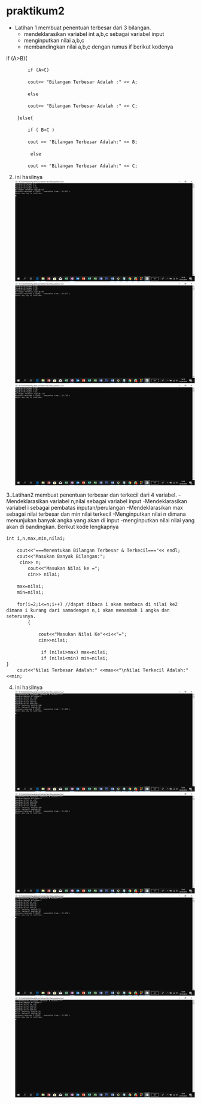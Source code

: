 # praktikum2
	
- Latihan 1 membuat penentuan terbesar dari 3 bilangan. 
	* mendeklarasikan variabel int a,b,c sebagai variabel input
	* menginputkan nilai a,b,c
	* membandingkan nilai a,b,c dengan rumus if berikut kodenya
	

if (A>B){

       		if (A>C)

       		cout<< "Bilangan Terbesar Adalah :" << A;

       		else

        	cout<< "Bilangan Terbesar Adalah :" << C;

        }else{

        	if ( B>C )

        	cout << "Bilangan Terbesar Adalah:" << B;

       		 else

        	cout << "Bilangan Terbesar Adalah:" << C;


2. ini hasilnya
	![img](https://github.com/zahira12/praktikum2/blob/master/latihan1/hasil%201%20Screenshot.png)
	![img](https://github.com/zahira12/praktikum2/blob/master/latihan1/hasil%202%20Screenshot.png)
	![img](https://github.com/zahira12/praktikum2/blob/master/latihan1/hasil%203%20Screenshot.png)

3..Latihan2 membuat penentuan terbesar dan terkecil dari 4 variabel. -Mendeklarasikan variabel n,nilai sebagai variabel input -Mendeklarasikan variabel i sebagai pembatas inputan/perulangan -Mendeklarasikan max sebagai nilai terbesar dan min nilai terkecil -Menginputkan nilai n dimana menunjukan banyak angka yang akan di input -menginputkan nilai nilai yang akan di bandingkan. Berikut kode lengkapnya

	int i,n,max,min,nilai;

		cout<<"===Menentukan Bilangan Terbesar & Terkecil==="<< endl;
   		cout<<"Masukan Banyak Bilangan:";
   		 cin>> n;
    		cout<<"Masukan Nilai ke =";
    		cin>> nilai;

		max=nilai;
		min=nilai;

 		for(i=2;i<=n;i++) //dapat dibaca i akan membaca di nilai ke2 dimana i kurang dari samadengan n,i akan menambah 1 angka dan seterusnya.
    		{

        		cout<<"Masukan Nilai Ke"<<i<<"=";
       	 		cin>>nilai;

      		 	 if (nilai>max) max=nilai;
       			 if (nilai<min) min=nilai;
	}
    	cout<<"Nilai Terbesar Adalah:" <<max<<"\nNilai Terkecil Adalah:"<<min;

4. ini hasilnya
	![img](https://github.com/zahira12/praktikum2/blob/master/latihan2/hasil%204%20Screenshot.png)
	![img](https://github.com/zahira12/praktikum2/blob/master/latihan2/hasil%205%20Screenshot.png)
	![img](https://github.com/zahira12/praktikum2/blob/master/latihan2/hasil%206%20Screenshot.png)
	![img](https://github.com/zahira12/praktikum2/blob/master/latihan2/hasil%207%20Screenshot.png)
